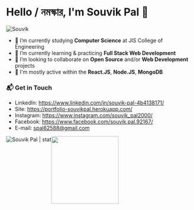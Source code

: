 # Hello / নমস্কার, I'm Souvik Pal 👋

![Souvik](https://user-images.githubusercontent.com/64771649/153574835-24e7d969-373f-42c0-b031-fbe5e79c6e3d.gif)

- 🔭 I’m currently studying **Computer Science** at JIS College of Engineering
- 🌱 I’m currently learning & practicing **Full Stack Web Development**
- 👯 I’m looking to collaborate on **Open Source** and/or **Web Development** projects
- 💬 I'm mostly active within the **React.JS**, **Node.JS**, **MongoDB**

### 📬 Get in Touch
- LinkedIn: https://www.linkedin.com/in/souvik-pal-4b4138171/
- Site: https://portfolio-souvikpal.herokuapp.com/
- Instagram: https://www.instagram.com/souvik_pal2000/
- Facebook: https://www.facebook.com/souvik.pal.92167/
- E-mail: spal62588@gmail.com

<div style="display: flex; flex-direction: row">
	<img src="https://github-readme-stats.vercel.app/api?username=souvikpal2000&show_icons=true&theme=radical" alt="Souvik Pal | stat"/>
	<img height="182em" src="https://github-readme-stats-eight-theta.vercel.app/api/top-langs/?username=souvikpal2000&theme=radical&layout=compact"/>
</div>